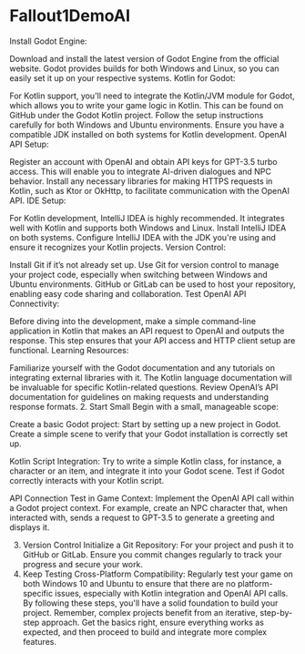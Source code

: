 # Fallout1DemoAI

Install Godot Engine:

Download and install the latest version of Godot Engine from the official website. Godot provides builds for both Windows and Linux, so you can easily set it up on your respective systems.
Kotlin for Godot:

For Kotlin support, you'll need to integrate the Kotlin/JVM module for Godot, which allows you to write your game logic in Kotlin. This can be found on GitHub under the Godot Kotlin project. Follow the setup instructions carefully for both Windows and Ubuntu environments.
Ensure you have a compatible JDK installed on both systems for Kotlin development.
OpenAI API Setup:

Register an account with OpenAI and obtain API keys for GPT-3.5 turbo access. This will enable you to integrate AI-driven dialogues and NPC behavior.
Install any necessary libraries for making HTTPS requests in Kotlin, such as Ktor or OkHttp, to facilitate communication with the OpenAI API.
IDE Setup:

For Kotlin development, IntelliJ IDEA is highly recommended. It integrates well with Kotlin and supports both Windows and Linux. Install IntelliJ IDEA on both systems.
Configure IntelliJ IDEA with the JDK you're using and ensure it recognizes your Kotlin projects.
Version Control:

Install Git if it’s not already set up. Use Git for version control to manage your project code, especially when switching between Windows and Ubuntu environments.
GitHub or GitLab can be used to host your repository, enabling easy code sharing and collaboration.
Test OpenAI API Connectivity:

Before diving into the development, make a simple command-line application in Kotlin that makes an API request to OpenAI and outputs the response. This step ensures that your API access and HTTP client setup are functional.
Learning Resources:

Familiarize yourself with the Godot documentation and any tutorials on integrating external libraries with it.
The Kotlin language documentation will be invaluable for specific Kotlin-related questions.
Review OpenAI’s API documentation for guidelines on making requests and understanding response formats.
2. Start Small
   Begin with a small, manageable scope:

Create a basic Godot project: Start by setting up a new project in Godot. Create a simple scene to verify that your Godot installation is correctly set up.

Kotlin Script Integration: Try to write a simple Kotlin class, for instance, a character or an item, and integrate it into your Godot scene. Test if Godot correctly interacts with your Kotlin script.

API Connection Test in Game Context: Implement the OpenAI API call within a Godot project context. For example, create an NPC character that, when interacted with, sends a request to GPT-3.5 to generate a greeting and displays it.

3. Version Control
   Initialize a Git Repository: For your project and push it to GitHub or GitLab. Ensure you commit changes regularly to track your progress and secure your work.
4. Keep Testing
   Cross-Platform Compatibility: Regularly test your game on both Windows 10 and Ubuntu to ensure that there are no platform-specific issues, especially with Kotlin integration and OpenAI API calls.
   By following these steps, you'll have a solid foundation to build your project. Remember, complex projects benefit from an iterative, step-by-step approach. Get the basics right, ensure everything works as expected, and then proceed to build and integrate more complex features.
